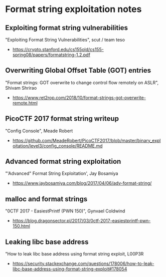 # Format string exploitation notes

## Exploiting format string vulnerabilities
"Exploiting Format String Vulnerabilities", scut / team teso
- https://crypto.stanford.edu/cs155old/cs155-spring08/papers/formatstring-1.2.pdf

## Overwriting Global Offset Table (GOT) entries
"Format strings: GOT overwrite to change control flow remotely on ASLR", Shivam Shrirao
- https://www.ret2rop.com/2018/10/format-strings-got-overwrite-remote.html

## PicoCTF 2017 format string writeup
"Config Console", Meade Robert
- https://github.com/MeadeRobert/PicoCTF2017/blob/master/binary_exploitation/level3/config_console/README.md

## Advanced format string exploitation
"'Advanced" Format String Exploitation', Jay Bosamiya
- https://www.jaybosamiya.com/blog/2017/04/06/adv-format-string/

## malloc and format strings
"0CTF 2017 - EasiestPrintf (PWN 150)", Gynvael Coldwind
- https://blog.dragonsector.pl/2017/03/0ctf-2017-easiestprintf-pwn-150.html

## Leaking libc base address
"How to leak libc base address using format string exploit, L00P3R
- https://security.stackexchange.com/questions/178006/how-to-leak-libc-base-address-using-format-string-exploit#178054

